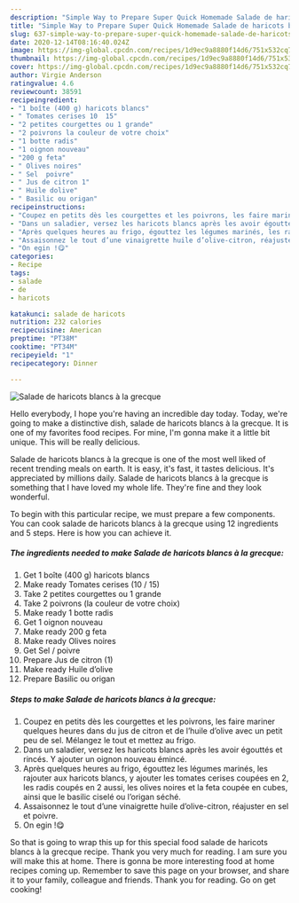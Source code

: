 ```yaml
---
description: "Simple Way to Prepare Super Quick Homemade Salade de haricots blancs à la grecque"
title: "Simple Way to Prepare Super Quick Homemade Salade de haricots blancs à la grecque"
slug: 637-simple-way-to-prepare-super-quick-homemade-salade-de-haricots-blancs-a-la-grecque
date: 2020-12-14T08:16:40.024Z
image: https://img-global.cpcdn.com/recipes/1d9ec9a8880f14d6/751x532cq70/salade-de-haricots-blancs-a-la-grecque-photo-principale-de-la-recette.jpg
thumbnail: https://img-global.cpcdn.com/recipes/1d9ec9a8880f14d6/751x532cq70/salade-de-haricots-blancs-a-la-grecque-photo-principale-de-la-recette.jpg
cover: https://img-global.cpcdn.com/recipes/1d9ec9a8880f14d6/751x532cq70/salade-de-haricots-blancs-a-la-grecque-photo-principale-de-la-recette.jpg
author: Virgie Anderson
ratingvalue: 4.6
reviewcount: 38591
recipeingredient:
- "1 boîte (400 g) haricots blancs"
- " Tomates cerises 10  15"
- "2 petites courgettes ou 1 grande"
- "2 poivrons la couleur de votre choix"
- "1 botte radis"
- "1 oignon nouveau"
- "200 g feta"
- " Olives noires"
- " Sel  poivre"
- " Jus de citron 1"
- " Huile dolive"
- " Basilic ou origan"
recipeinstructions:
- "Coupez en petits dès les courgettes et les poivrons, les faire mariner quelques heures dans du jus de citron et de l’huile d’olive avec un petit peu de sel. Mélangez le tout et mettez au frigo."
- "Dans un saladier, versez les haricots blancs après les avoir égouttés et rincés. Y ajouter un oignon nouveau émincé."
- "Après quelques heures au frigo, égouttez les légumes marinés, les rajouter aux haricots blancs, y ajouter les tomates cerises coupées en 2, les radis coupés en 2 aussi, les olives noires et la feta coupée en cubes, ainsi que le basilic ciselé ou l’origan séché."
- "Assaisonnez le tout d’une vinaigrette huile d’olive-citron, réajuster en sel et poivre."
- "On egin !😋"
categories:
- Recipe
tags:
- salade
- de
- haricots

katakunci: salade de haricots 
nutrition: 232 calories
recipecuisine: American
preptime: "PT38M"
cooktime: "PT34M"
recipeyield: "1"
recipecategory: Dinner

---
```



![Salade de haricots blancs à la grecque](https://img-global.cpcdn.com/recipes/1d9ec9a8880f14d6/751x532cq70/salade-de-haricots-blancs-a-la-grecque-photo-principale-de-la-recette.jpg)

Hello everybody, I hope you're having an incredible day today. Today, we're going to make a distinctive dish, salade de haricots blancs à la grecque. It is one of my favorites food recipes. For mine, I'm gonna make it a little bit unique. This will be really delicious.



Salade de haricots blancs à la grecque is one of the most well liked of recent trending meals on earth. It is easy, it's fast, it tastes delicious. It's appreciated by millions daily. Salade de haricots blancs à la grecque is something that I have loved my whole life. They're fine and they look wonderful.


To begin with this particular recipe, we must prepare a few components. You can cook salade de haricots blancs à la grecque using 12 ingredients and 5 steps. Here is how you can achieve it.

<!--inarticleads1-->

##### The ingredients needed to make Salade de haricots blancs à la grecque:

1. Get 1 boîte (400 g) haricots blancs
1. Make ready  Tomates cerises (10 / 15)
1. Take 2 petites courgettes ou 1 grande
1. Take 2 poivrons (la couleur de votre choix)
1. Make ready 1 botte radis
1. Get 1 oignon nouveau
1. Make ready 200 g feta
1. Make ready  Olives noires
1. Get  Sel / poivre
1. Prepare  Jus de citron (1)
1. Make ready  Huile d’olive
1. Prepare  Basilic ou origan




<!--inarticleads2-->

##### Steps to make Salade de haricots blancs à la grecque:

1. Coupez en petits dès les courgettes et les poivrons, les faire mariner quelques heures dans du jus de citron et de l’huile d’olive avec un petit peu de sel. Mélangez le tout et mettez au frigo.
1. Dans un saladier, versez les haricots blancs après les avoir égouttés et rincés. Y ajouter un oignon nouveau émincé.
1. Après quelques heures au frigo, égouttez les légumes marinés, les rajouter aux haricots blancs, y ajouter les tomates cerises coupées en 2, les radis coupés en 2 aussi, les olives noires et la feta coupée en cubes, ainsi que le basilic ciselé ou l’origan séché.
1. Assaisonnez le tout d’une vinaigrette huile d’olive-citron, réajuster en sel et poivre.
1. On egin !😋




So that is going to wrap this up for this special food salade de haricots blancs à la grecque recipe. Thank you very much for reading. I am sure you will make this at home. There is gonna be more interesting food at home recipes coming up. Remember to save this page on your browser, and share it to your family, colleague and friends. Thank you for reading. Go on get cooking!
